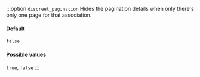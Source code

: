 :::option `discreet_pagination`
Hides the pagination details when only there's only one page for that association.

#### Default

`false`

#### Possible values

`true`, `false`
:::
